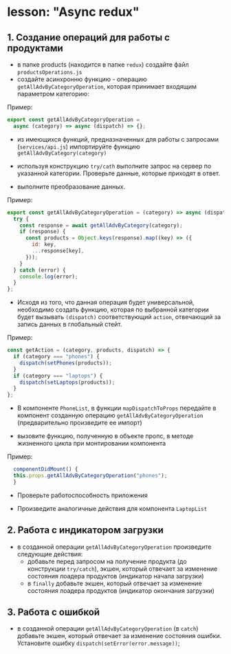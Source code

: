 # lesson: "Async redux"

## 1. Создание операций для работы с продуктами

- в папке products (находится в папке `redux`) создайте файл `productsOperations.js`
- создайте асинхронню функцию - операцию `getAllAdvByCategoryOperation`, которая принимает входящим параметром категорию:

Пример:

```javascript
export const getAllAdvByCategoryOperation =
  async (category) => async (dispatch) => {};
```

- из имеющихся функций, предназначенных для работы с запросами (`services/api.js`) импортируйте функцию `getAllAdvByCategory(category)`

- используя конструкцию `try/cath` выполните запрос на сервер по указанной категории. Проверьте данные, которые приходят в ответ.

- выполните преобразование данных.

Пример:

```javascript
export const getAllAdvByCategoryOperation = (category) => async (dispatch) => {
  try {
    const response = await getAllAdvByCategory(category);
    if (response) {
      const products = Object.keys(response).map((key) => ({
        id: key,
        ...response[key],
      }));
    }
  } catch (error) {
    console.log(error);
  }
};
```

- Исходя из того, что данная операция будет универсальной, необходимо создать функцию, которая по выбранной категории будет вызывать `(dispatch)` соответствующий `action`, отвечающий за запись данных в глобальный стейт.

Пример:

```javascript
const getAction = (category, products, dispatch) => {
  if (category === "phones") {
    dispatch(setPhones(products));
  }
  if (category === "laptops") {
    dispatch(setLaptops(products));
  }
};
```

- В компоненте `PhoneList`, в функции `mapDispatchToProps` передайте в компонент созданную операцию `getAllAdvByCategoryOperation` (предварительно произведите ее импорт)

- вызовите функцию, полученную в объекте пропс, в методе жизненного цикла при монтировании компонента

Пример:

```javascript
  componentDidMount() {
  this.props.getAllAdvByCategoryOperation("phones");
  }
```

- Проверьте работоспособность приложения

- Произведите аналогичные действия для компонента `LaptopList`

## 2. Работа с индикатором загрузки

- в созданной операции `getAllAdvByCategoryOperation` произведите следующие действия:
  - добавьте перед запросом на получение продукта (до конструкции `try/catch`), экшен, который отвечает за изменение состояния лоадера продуктов (индикатор начала загрузки)
  - в `finally` добавьте экшен, который отвечает за изменение состояния лоадера продуктов (индикатор окончания загрузки)

## 3. Работа с ошибкой

- в созданной операции `getAllAdvByCategoryOperation` (в `catch`) добавьте экшен, который отвечает за изменение состояния ошибки. Установите ошибку `dispatch(setError(error.message))`;
